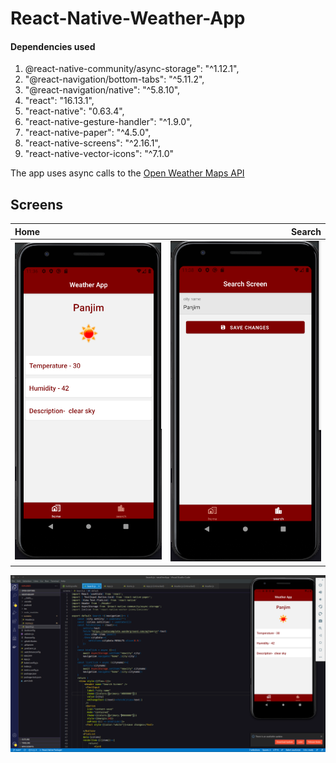 # React-Native-Weather-App

#### Dependencies used
1. @react-native-community/async-storage": "^1.12.1",
2. "@react-navigation/bottom-tabs": "^5.11.2",
3. "@react-navigation/native": "^5.8.10",
4. "react": "16.13.1",
5. "react-native": "0.63.4",
6. "react-native-gesture-handler": "^1.9.0",
7. "react-native-paper": "^4.5.0",
8. "react-native-screens": "^2.16.1",
9. "react-native-vector-icons": "^7.1.0"

The app uses async calls to the [Open Weather Maps API](https://openweathermap.org/)

## Screens
| Home | Search |
| :----- | -----:|
| ![1](https://github.com/lopeselio/React-Native-Weather-App/blob/main/app1.png) | ![2](https://github.com/lopeselio/React-Native-Weather-App/blob/main/app2.png) |

![3](https://github.com/lopeselio/React-Native-Weather-App/blob/main/Home_screen.png)
